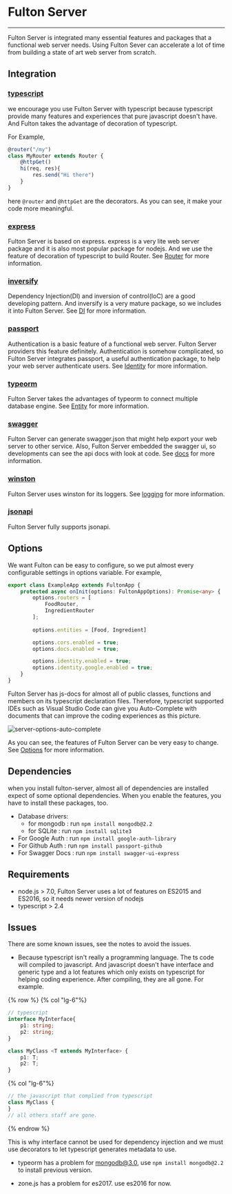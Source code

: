 # Fulton Server

---

Fulton Server is integrated many essential features and packages that a functional web server needs. Using Fulton Sever can accelerate a lot of time from building a state of art web server from scratch. 

## Integration

### [typescript](https://typescriptlang.org/)

we encourage you use Fulton Server with typescript because typescript provide many features and experiences that pure javascript doesn't have. And Fulton takes the advantage of decoration of typescript. 

For Example, 
``` typescript
@router("/my")
class MyRouter extends Router {
    @httpGet()
    hi(req, res){
        res.send("Hi there")
    }
}
```
here `@router` and `@httpGet` are the decorators. As you can see, it make your code more meaningful.

### [express](https://expressjs.com/) 

Fulton Server is based on express. express is a very lite web server package and it is also most popular package for nodejs. And we use the feature of decoration of typescript to build Router. See [Router](https://swarmnyc.gitbooks.io/fulton/content/features/router.html) for more information.


### [inversify](http://inversify.io/) 

Dependency Injection(DI) and inversion of control(IoC) are a good developing pattern. And inversify is a very mature package, so we includes it into Fulton Server. See [DI](https://swarmnyc.gitbooks.io/fulton/content/features/di.html) for more information.

### [passport](http://www.passportjs.org/)

Authentication is a basic feature of a functional web server. Fulton Server providers this feature definitely. Authentication is somehow complicated, so Fulton Server integrates passport, a useful authentication package, to help your web server authenticate users. See [Identity](https://swarmnyc.gitbooks.io/fulton/content/identity.html) for more information.

### [typeorm](http://typeorm.io)

Fulton Server takes the advantages of typeorm to connect multiple database engine. See [Entity](https://swarmnyc.gitbooks.io/fulton/content/features/entity.html) for more information.

### [swagger](http://swagger.io)

Fulton Server can generate swagger.json that might help export your web server to other service. Also, Fulton Server embedded the swagger ui, so developments can see the api docs with look at code. See [docs](https://swarmnyc.gitbooks.io/fulton/content/features/docs.html) for more information.


### [winston](https://github.com/winstonjs/winston) 

Fulton Server uses winston for its loggers. See [logging](https://swarmnyc.gitbooks.io/fulton/content/features/logging.html) for more information.

### [jsonapi](http://jsonapi.org/) 

Fulton Server fully supports jsonapi. 


## Options
We want Fulton can be easy to configure, so we put almost every configurable settings in options variable. 
For example,

``` typescript
export class ExampleApp extends FultonApp {
    protected async onInit(options: FultonAppOptions): Promise<any> {
        options.routers = [
            FoodRouter,
            IngredientRouter
        ];
        
        options.entities = [Food, Ingredient]

        options.cors.enabled = true;
        options.docs.enabled = true;

        options.identity.enabled = true;
        options.identity.google.enabled = true;
    }
}
```

Fulton Server has js-docs for almost all of public classes, functions and members on its typescript declaration files. Therefore, typescript supported IDEs such as Visual Studio Code can give you Auto-Complete with documents that can improve the coding experiences as this picture.

![server-options-auto-complete](/assets/server-options-auto-complete.gif) 

As you can see, the features of Fulton Server can be very easy to change. See [Options](https://swarmnyc.gitbooks.io/fulton/content/options.html) for more information.


## Dependencies 

when you install fulton-server, almost all of dependencies are installed expect of some optional dependencies. When you enable the features, you have to install these packages, too.

- Database drivers:
    - for mongodb : run `npm install mongodb@2.2`
    - for SQLite : run `npm install sqlite3`
- For Google Auth : run `npm install google-auth-library`
- For Github Auth : run `npm install passport-github`
- For Swagger Docs : run `npm install swagger-ui-express`
    

## Requirements
- node.js > 7.0, Fulton Server uses a lot of features on ES2015 and ES2016, so it needs newer version of nodejs
- typescript > 2.4

## Issues

There are some known issues, see the notes to avoid the issues.
- Because typescript isn't really a programming language. The ts code will compiled to javascript. And javascript doesn't have interface and generic type and a lot features which only exists on typescript for helping coding experience. After compiling, they are all gone. For example.

{% row %}
{% col "lg-6"%}
```typescript
// typescript
interface MyInterface{
    p1: string;
    p2: string;
}

class MyClass <T extends MyInterface> {
    p1: T;
    p2: T;
}

```
{% col "lg-6"%}
```javascript
// the javascript that complied from typescript
class MyClass {
}
// all others staff are gone.
```
{% endrow %}

This is why interface cannot be used for dependency injection and we must use decorators to let typescript generates metadata to use.

- typeorm has a problem for mongodb@3.0, use `npm install mongodb@2.2` to install previous version.

- zone.js has a problem for es2017. use es2016 for now.